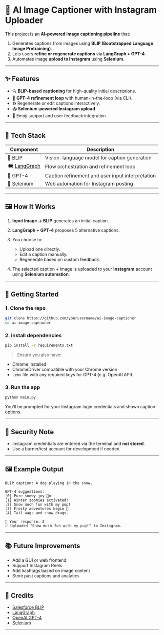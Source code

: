 # 📸 AI Image Captioner with Instagram Uploader

This project is an **AI-powered image captioning pipeline** that:

1. Generates captions from images using **BLIP (Bootstrapped Language Image Pretraining)**.
2. Lets users **refine or regenerate captions** via **LangGraph + GPT-4**.
3. Automates image **upload to Instagram** using **Selenium**.

---

## ✨ Features

* 🔍 **BLIP-based captioning** for high-quality initial descriptions.
* 🧠 **GPT-4 refinement loop** with human-in-the-loop (via CLI).
* ♻️ Regenerate or edit captions interactively.
* 📤 **Selenium-powered Instagram upload**.
* 💬 Emoji support and user feedback integration.

---

## 💠 Tech Stack

| Component                                                 | Description                                      |
| --------------------------------------------------------- | ------------------------------------------------ |
| 🧠 [BLIP](https://github.com/salesforce/BLIP)             | Vision-language model for caption generation     |
| 🗮 [LangGraph](https://github.com/langchain-ai/langgraph) | Flow orchestration and refinement loop           |
| 🤖 GPT-4                                                  | Caption refinement and user input interpretation |
| 🔸 Selenium                                               | Web automation for Instagram posting             |

---

## 🖼️ How It Works

1. **Input Image → BLIP** generates an initial caption.
2. **LangGraph + GPT-4** proposes 5 alternative captions.
3. You choose to:

   * Upload one directly.
   * Edit a caption manually.
   * Regenerate based on custom feedback.
4. The selected caption + image is uploaded to your **Instagram** account using **Selenium automation**.

---

## 🚀 Getting Started

### 1. Clone the repo

```bash
git clone https://github.com/yourusername/ai-image-captioner
cd ai-image-captioner
```

### 2. Install dependencies

```bash
pip install -r requirements.txt
```

> Ensure you also have:

* Chrome installed
* ChromeDriver compatible with your Chrome version
* `.env` file with any required keys for GPT-4 (e.g. OpenAI API)

### 3. Run the app

```bash
python main.py
```

You’ll be prompted for your Instagram login credentials and shown caption options.

---

## 🔐 Security Note

* Instagram credentials are entered via the terminal and **not stored**.
* Use a burner/test account for development if needed.

---

## 🖼️ Example Output

```
BLIP caption: A dog playing in the snow.

GPT-4 suggestions:
[0] Pure snowy joy 🐶❄️
[1] Winter zoomies activated!
[2] Snow much fun with my pup!
[3] Frosty adventures begin 🐾
[4] Tail wags and snow drags.

💬 Your response: 2
✅ Uploaded "Snow much fun with my pup!" to Instagram.
```

---

## 📚 Future Improvements

* Add a GUI or web frontend
* Support Instagram Reels
* Add hashtags based on image content
* Store past captions and analytics

---

## 🧠 Credits

* [Salesforce BLIP](https://github.com/salesforce/BLIP)
* [LangGraph](https://github.com/langchain-ai/langgraph)
* [OpenAI GPT-4](https://platform.openai.com/)
* [Selenium](https://www.selenium.dev/)

---
